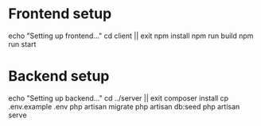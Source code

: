 # Frontend setup

echo "Setting up frontend..."
cd client || exit
npm install
npm run build
npm run start

# Backend setup

echo "Setting up backend..."
cd ../server || exit
composer install
cp .env.example .env
php artisan migrate
php artisan db:seed
php artisan serve
